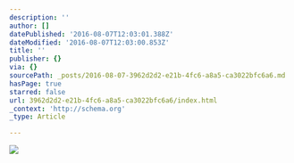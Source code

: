 ```yaml
---
description: ''
author: []
datePublished: '2016-08-07T12:03:01.388Z'
dateModified: '2016-08-07T12:03:00.853Z'
title: ''
publisher: {}
via: {}
sourcePath: _posts/2016-08-07-3962d2d2-e21b-4fc6-a8a5-ca3022bfc6a6.md
hasPage: true
starred: false
url: 3962d2d2-e21b-4fc6-a8a5-ca3022bfc6a6/index.html
_context: 'http://schema.org'
_type: Article

---
```

![](https://the-grid-user-content.s3-us-west-2.amazonaws.com/07d24be1-daf8-4e47-ab23-664495816ef6.jpg)